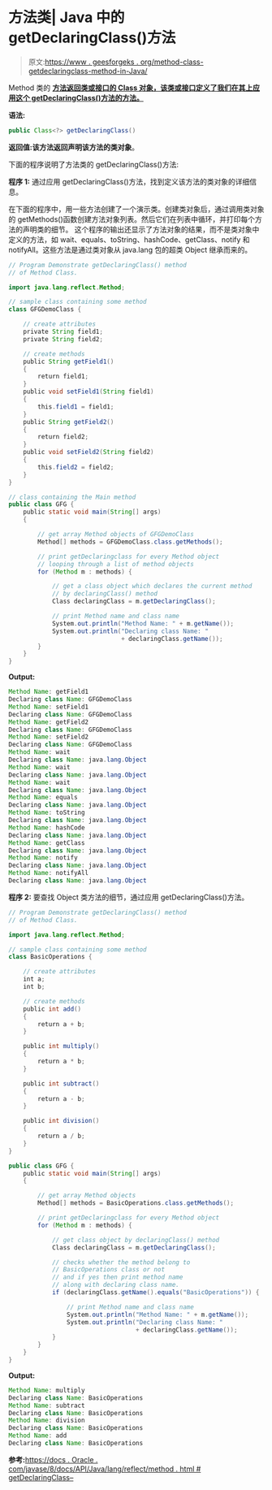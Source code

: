 # 方法类| Java 中的 getDeclaringClass()方法

> 原文:[https://www . geesforgeks . org/method-class-getdeclaringclass-method-in-Java/](https://www.geeksforgeeks.org/method-class-getdeclaringclass-method-in-java/)

Method 类的 **[方法返回类或接口的 Class 对象，该类或接口定义了我们在其上应用这个 getDeclaringClass()方法的方法。](https://www.geeksforgeeks.org/reflection-in-java/)**

**语法:**

```java
public Class<?> getDeclaringClass()
```

**返回值:**该方法返回声明该方法的**类对象**。

下面的程序说明了方法类的 getDeclaringClass()方法:

**程序 1:** 通过应用 getDeclaringClass()方法，找到定义该方法的类对象的详细信息。

在下面的程序中，用一些方法创建了一个演示类。创建类对象后，通过调用类对象的 getMethods()函数创建方法对象列表。然后它们在列表中循环，并打印每个方法的声明类的细节。
这个程序的输出还显示了方法对象的结果，而不是类对象中定义的方法，如 wait、equals、toString、hashCode、getClass、notify 和 notifyAll。这些方法是通过类对象从 java.lang 包的超类 Object 继承而来的。

```java
// Program Demonstrate getDeclaringClass() method
// of Method Class.

import java.lang.reflect.Method;

// sample class containing some method
class GFGDemoClass {

    // create attributes
    private String field1;
    private String field2;

    // create methods
    public String getField1()
    {
        return field1;
    }
    public void setField1(String field1)
    {
        this.field1 = field1;
    }
    public String getField2()
    {
        return field2;
    }
    public void setField2(String field2)
    {
        this.field2 = field2;
    }
}

// class containing the Main method
public class GFG {
    public static void main(String[] args)
    {

        // get array Method objects of GFGDemoClass
        Method[] methods = GFGDemoClass.class.getMethods();

        // print getDeclaringclass for every Method object
        // looping through a list of method objects
        for (Method m : methods) {

            // get a class object which declares the current method
            // by declaringClass() method
            Class declaringClass = m.getDeclaringClass();

            // print Method name and class name
            System.out.println("Method Name: " + m.getName());
            System.out.println("Declaring class Name: "
                               + declaringClass.getName());
        }
    }
}
```

**Output:**

```java
Method Name: getField1
Declaring class Name: GFGDemoClass
Method Name: setField1
Declaring class Name: GFGDemoClass
Method Name: getField2
Declaring class Name: GFGDemoClass
Method Name: setField2
Declaring class Name: GFGDemoClass
Method Name: wait
Declaring class Name: java.lang.Object
Method Name: wait
Declaring class Name: java.lang.Object
Method Name: wait
Declaring class Name: java.lang.Object
Method Name: equals
Declaring class Name: java.lang.Object
Method Name: toString
Declaring class Name: java.lang.Object
Method Name: hashCode
Declaring class Name: java.lang.Object
Method Name: getClass
Declaring class Name: java.lang.Object
Method Name: notify
Declaring class Name: java.lang.Object
Method Name: notifyAll
Declaring class Name: java.lang.Object

```

**程序 2:** 要查找 Object 类方法的细节，通过应用 getDeclaringClass()方法。

```java
// Program Demonstrate getDeclaringClass() method
// of Method Class.

import java.lang.reflect.Method;

// sample class containing some method
class BasicOperations {

    // create attributes
    int a;
    int b;

    // create methods
    public int add()
    {
        return a + b;
    }

    public int multiply()
    {
        return a * b;
    }

    public int subtract()
    {
        return a - b;
    }

    public int division()
    {
        return a / b;
    }
}

public class GFG {
    public static void main(String[] args)
    {

        // get array Method objects
        Method[] methods = BasicOperations.class.getMethods();

        // print getDeclaringclass for every Method object
        for (Method m : methods) {

            // get class object by declaringClass() method
            Class declaringClass = m.getDeclaringClass();

            // checks whether the method belong to
            // BasicOperations class or not
            // and if yes then print method name
            // along with declaring class name.
            if (declaringClass.getName().equals("BasicOperations")) {

                // print Method name and class name
                System.out.println("Method Name: " + m.getName());
                System.out.println("Declaring class Name: "
                                   + declaringClass.getName());
            }
        }
    }
}
```

**Output:**

```java
Method Name: multiply
Declaring class Name: BasicOperations
Method Name: subtract
Declaring class Name: BasicOperations
Method Name: division
Declaring class Name: BasicOperations
Method Name: add
Declaring class Name: BasicOperations

```

**参考:**[https://docs . Oracle . com/javase/8/docs/API/Java/lang/reflect/method . html # getDeclaringClass–](https://docs.oracle.com/javase/8/docs/api/java/lang/reflect/Method.html#getDeclaringClass--)